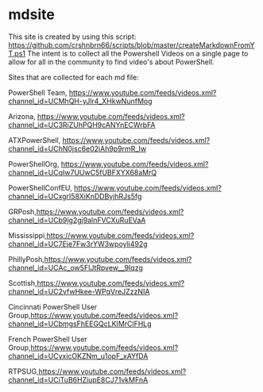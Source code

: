 # mdsite
This site is created by using this script: https://github.com/crshnbrn66/scripts/blob/master/createMarkdownFromYT.ps1
The intent is to collect all the Powershell Videos on a single page to allow for all in the community to find video's about PowerShell.

Sites that are collected for each md file:

PowerShell Team, https://www.youtube.com/feeds/videos.xml?channel_id=UCMhQH-yJlr4_XHkwNunfMog

Arizona, https://www.youtube.com/feeds/videos.xml?channel_id=UC3RiZUhPQH9cANYnECWrbFA

ATXPowerShell, https://www.youtube.com/feeds/videos.xml?channel_id=UChN0jsc6e02jAh9p9rmR_Iw

PowerShellOrg, https://www.youtube.com/feeds/videos.xml?channel_id=UCqIw7UUwC5fUBFXYX68aMrQ

PowerShellConfEU, https://www.youtube.com/feeds/videos.xml?channel_id=UCxgrI58XiKnDDByjhRJs5fg

GRPosh,https://www.youtube.com/feeds/videos.xml?channel_id=UCb9jg2gj9alnFVCXuRuEVaA

Mississippi,https://www.youtube.com/feeds/videos.xml?channel_id=UC7Eje7Fw3rYW3wpoyli492g

PhillyPosh,https://www.youtube.com/feeds/videos.xml?channel_id=UCAc_ow5FIJtRpvew__9Iqzg

Scottish,https://www.youtube.com/feeds/videos.xml?channel_id=UC2vfwHkee-WPqVreJZzzNIA

Cincinnati PowerShell User Group,https://www.youtube.com/feeds/videos.xml?channel_id=UCbmgsFhEEGQcLKIMrClFHLg

French PowerShell User Group,https://www.youtube.com/feeds/videos.xml?channel_id=UCyxicOKZNm_u1opF_xAYfDA

RTPSUG,https://www.youtube.com/feeds/videos.xml?channel_id=UCiTuB6HZiupE8CJ71vkMFnA
